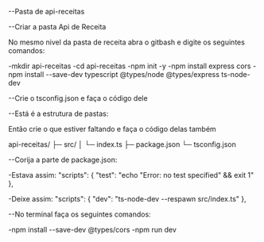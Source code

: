 --Pasta de api-receitas


--Criar a pasta Api de Receita

No mesmo nivel da pasta de receita abra o gitbash e digite os seguintes comandos:

-mkdir api-receitas
-cd api-receitas
-npm init -y
-npm install express cors
-npm install --save-dev typescript @types/node @types/express ts-node-dev

--Crie o tsconfig.json e faça o código dele

--Está é a estrutura de pastas:

Então crie o que estiver faltando e faça o código delas também

api-receitas/
 ├─ src/
 │   └─ index.ts
 ├─ package.json
 └─ tsconfig.json

--Corija a parte de package.json:

-Estava assim:
  "scripts": {
    "test": "echo \"Error: no test specified\" && exit 1"
  },

-Deixe assim:
"scripts": {
  "dev": "ts-node-dev --respawn src/index.ts"
},

--No terminal faça os seguintes comandos:

-npm install --save-dev @types/cors
-npm run dev
